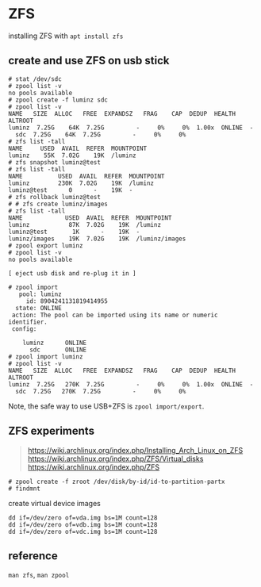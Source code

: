 ZFS
===

installing ZFS with `apt install zfs`

## create and use ZFS on usb stick

```
# stat /dev/sdc
# zpool list -v
no pools available
# zpool create -f luminz sdc
# zpool list -v
NAME   SIZE  ALLOC   FREE  EXPANDSZ   FRAG    CAP  DEDUP  HEALTH  ALTROOT
luminz  7.25G    64K  7.25G         -     0%     0%  1.00x  ONLINE  -
  sdc  7.25G    64K  7.25G         -     0%     0%
# zfs list -tall
NAME     USED  AVAIL  REFER  MOUNTPOINT
luminz    55K  7.02G    19K  /luminz
# zfs snapshot luminz@test
# zfs list -tall
NAME          USED  AVAIL  REFER  MOUNTPOINT
luminz        230K  7.02G    19K  /luminz
luminz@test      0      -    19K  -
# zfs rollback luminz@test
# # zfs create luminz/images
# zfs list -tall
NAME            USED  AVAIL  REFER  MOUNTPOINT
luminz           87K  7.02G    19K  /luminz
luminz@test       1K      -    19K  -
luminz/images    19K  7.02G    19K  /luminz/images
# zpool export luminz
# zpool list -v
no pools available

[ eject usb disk and re-plug it in ]

# zpool import
   pool: luminz
     id: 8904241131819414955
  state: ONLINE
 action: The pool can be imported using its name or numeric identifier.
 config:

	luminz      ONLINE
	  sdc       ONLINE
# zpool import luminz
# zpool list -v
NAME   SIZE  ALLOC   FREE  EXPANDSZ   FRAG    CAP  DEDUP  HEALTH  ALTROOT
luminz  7.25G   270K  7.25G         -     0%     0%  1.00x  ONLINE  -
  sdc  7.25G   270K  7.25G         -     0%     0%
```

Note, the safe way to use USB+ZFS is `zpool import/export`.

## ZFS experiments

> https://wiki.archlinux.org/index.php/Installing_Arch_Linux_on_ZFS  
> https://wiki.archlinux.org/index.php/ZFS/Virtual_disks  
> https://wiki.archlinux.org/index.php/ZFS  

```
# zpool create -f zroot /dev/disk/by-id/id-to-partition-partx
# findmnt
```

create virtual device images
```
dd if=/dev/zero of=vda.img bs=1M count=128
dd if=/dev/zero of=vdb.img bs=1M count=128
dd if=/dev/zero of=vdc.img bs=1M count=128
```


## reference

`man zfs`, `man zpool`
